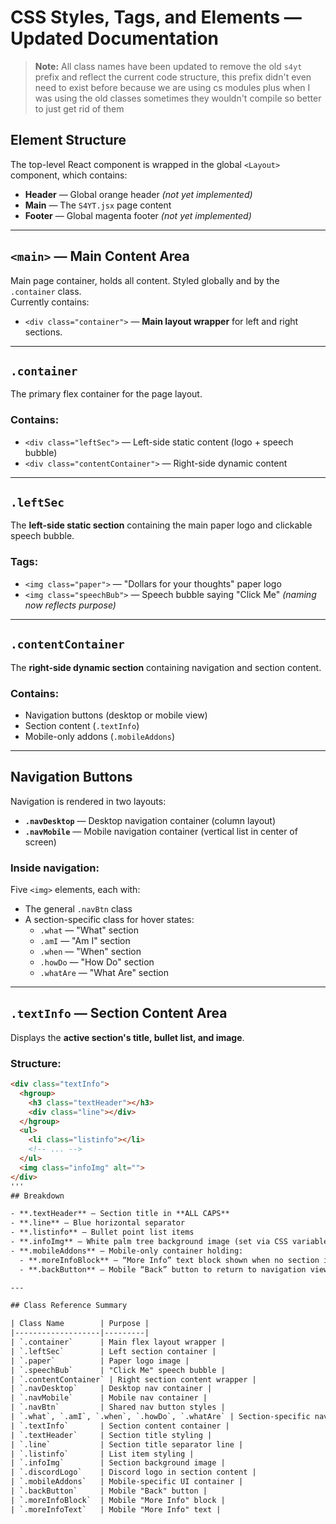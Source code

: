 # CSS Styles, Tags, and Elements — Updated Documentation

> **Note:** All class names have been updated to remove the old `s4yt` prefix and reflect the current code structure, this prefix didn't even need to exist before because we are using cs modules plus when I was using the old classes sometimes they wouldn't compile so better to just get rid of them

## Element Structure

The top-level React component is wrapped in the global `<Layout>` component, which contains:

- **Header** — Global orange header *(not yet implemented)*
- **Main** — The `S4YT.jsx` page content
- **Footer** — Global magenta footer *(not yet implemented)*

---

## `<main>` — Main Content Area

Main page container, holds all content. Styled globally and by the `.container` class.  
Currently contains:

- `<div class="container">` — **Main layout wrapper** for left and right sections.

---

## `.container`

The primary flex container for the page layout.

### Contains:
- `<div class="leftSec">` — Left-side static content (logo + speech bubble)
- `<div class="contentContainer">` — Right-side dynamic content

---

## `.leftSec`

The **left-side static section** containing the main paper logo and clickable speech bubble.

### Tags:
- `<img class="paper">` — "Dollars for your thoughts" paper logo
- `<img class="speechBub">` — Speech bubble saying "Click Me" *(naming now reflects purpose)*

---

## `.contentContainer`

The **right-side dynamic section** containing navigation and section content.

### Contains:
- Navigation buttons (desktop or mobile view)
- Section content (`.textInfo`)
- Mobile-only addons (`.mobileAddons`)

---

## Navigation Buttons

Navigation is rendered in two layouts:

- **`.navDesktop`** — Desktop navigation container (column layout)
- **`.navMobile`** — Mobile navigation container (vertical list in center of screen)

### Inside navigation:
Five `<img>` elements, each with:
- The general `.navBtn` class
- A section-specific class for hover states:
  - `.what` — "What" section
  - `.amI` — "Am I" section
  - `.when` — "When" section
  - `.howDo` — "How Do" section
  - `.whatAre` — "What Are" section

---

## `.textInfo` — Section Content Area

Displays the **active section's title, bullet list, and image**.

### Structure:
```html
<div class="textInfo">
  <hgroup>
    <h3 class="textHeader"></h3>
    <div class="line"></div>
  </hgroup>
  <ul>
    <li class="listinfo"></li>
    <!-- ... -->
  </ul>
  <img class="infoImg" alt="">
</div>
'''
## Breakdown

- **.textHeader** — Section title in **ALL CAPS**  
- **.line** — Blue horizontal separator  
- **.listinfo** — Bullet point list items  
- **.infoImg** — White palm tree background image (set via CSS variable `--active-info-image`)  
- **.mobileAddons** — Mobile-only container holding:  
  - **.moreInfoBlock** — “More Info” text block shown when no section is selected  
  - **.backButton** — Mobile “Back” button to return to navigation view  

---

## Class Reference Summary

| Class Name        | Purpose |
|-------------------|---------|
| `.container`      | Main flex layout wrapper |
| `.leftSec`        | Left section container |
| `.paper`          | Paper logo image |
| `.speechBub`      | "Click Me" speech bubble |
| `.contentContainer` | Right section content wrapper |
| `.navDesktop`     | Desktop nav container |
| `.navMobile`      | Mobile nav container |
| `.navBtn`         | Shared nav button styles |
| `.what`, `.amI`, `.when`, `.howDo`, `.whatAre` | Section-specific nav button hover styles |
| `.textInfo`       | Section content container |
| `.textHeader`     | Section title styling |
| `.line`           | Section title separator line |
| `.listinfo`       | List item styling |
| `.infoImg`        | Section background image |
| `.discordLogo`    | Discord logo in section content |
| `.mobileAddons`   | Mobile-specific UI container |
| `.backButton`     | Mobile "Back" button |
| `.moreInfoBlock`  | Mobile "More Info" block |
| `.moreInfoText`   | Mobile "More Info" text |